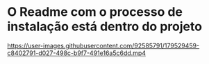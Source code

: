 # O Readme com o processo de instalação está dentro do projeto


https://user-images.githubusercontent.com/92585791/179529459-c8402791-d027-498c-b9f7-491e16a5c6dd.mp4

